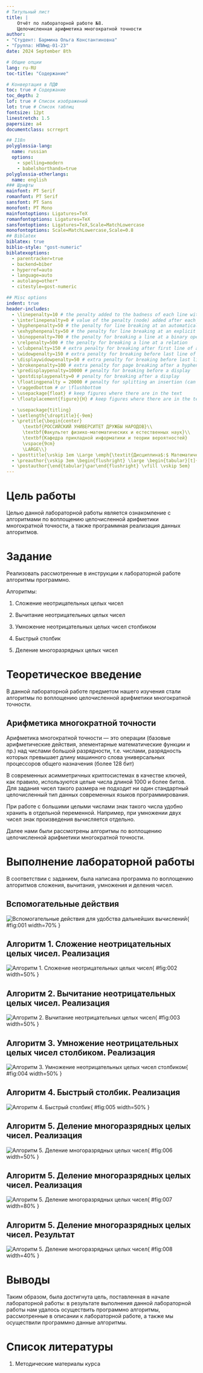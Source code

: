 ```yaml
---
# Титульный лист
title: |
    Отчёт по лабораторной работе №8.  
    Целочисленная арифметика многократной точности
author:
- "Студент: Бармина Ольга Константиновна"
- "Группа: НПИмд-01-23"
date: 2024 September 8th

# Общие опции
lang: ru-RU
toc-title: "Содержание"

# Конвертация в ПДФ
toc: true # Содержание
toc_depth: 2
lof: true # Список изображений
lot: true # Список таблиц
fontsize: 12pt
linestretch: 1.5
papersize: a4
documentclass: scrreprt

## I18n
polyglossia-lang:
  name: russian
  options:
	- spelling=modern
	- babelshorthands=true
polyglossia-otherlangs:
  name: english
### Шрифты
mainfont: PT Serif
romanfont: PT Serif
sansfont: PT Sans
monofont: PT Mono
mainfontoptions: Ligatures=TeX
romanfontoptions: Ligatures=TeX
sansfontoptions: Ligatures=TeX,Scale=MatchLowercase
monofontoptions: Scale=MatchLowercase,Scale=0.8
## Biblatex
biblatex: true
biblio-style: "gost-numeric"
biblatexoptions:
  - parentracker=true
  - backend=biber
  - hyperref=auto
  - language=auto
  - autolang=other*
  - citestyle=gost-numeric

## Misc options
indent: true
header-includes:
  - \linepenalty=10 # the penalty added to the badness of each line within a paragraph (no associated penalty node) Increasing the value makes tex try to have fewer lines in the paragraph.
  - \interlinepenalty=0 # value of the penalty (node) added after each line of a paragraph.
  - \hyphenpenalty=50 # the penalty for line breaking at an automatically inserted hyphen
  - \exhyphenpenalty=50 # the penalty for line breaking at an explicit hyphen
  - \binoppenalty=700 # the penalty for breaking a line at a binary operator
  - \relpenalty=500 # the penalty for breaking a line at a relation
  - \clubpenalty=150 # extra penalty for breaking after first line of a paragraph
  - \widowpenalty=150 # extra penalty for breaking before last line of a paragraph
  - \displaywidowpenalty=50 # extra penalty for breaking before last line before a display math
  - \brokenpenalty=100 # extra penalty for page breaking after a hyphenated line
  - \predisplaypenalty=10000 # penalty for breaking before a display
  - \postdisplaypenalty=0 # penalty for breaking after a display
  - \floatingpenalty = 20000 # penalty for splitting an insertion (can only be split footnote in standard LaTeX)
  - \raggedbottom # or \flushbottom
  - \usepackage{float} # keep figures where there are in the text
  - \floatplacement{figure}{H} # keep figures where there are in the text

  - \usepackage{titling}
  - \setlength{\droptitle}{-9em}
  - \pretitle{\begin{center}
      \textbf{РОССИЙСКИЙ УНИВЕРСИТЕТ ДРУЖБЫ НАРОДОВ}\\
      \textbf{Факультет физико-математических и естественных наук}\\
      \textbf{Кафедра прикладной информатики и теории вероятностей}
      \vspace{9cm}
      \LARGE\\}
  - \posttitle{\vskip 1em \Large \emph{\textit{Дисциплина$:$ Математические основы защиты информации и информационной безопасности}} \end{center}}
  - \preauthor{\vskip 3em \begin{flushright} \large \begin{tabular}[t]{c}}
  - \postauthor{\end{tabular}\par\end{flushright} \vfill \vskip 5em}
---
```


# Цель работы

Целью данной лабораторной работы является ознакомление с алгоритмами по воплощению целочисленной арифметики многократной точности, а также программная реализация данных алгоритмов.

# Задание

Реализовать рассмотренные в инструкции к лабораторной работе алгоритмы программно.

Алгоритмы:

1. Сложение неотрицательных целых чисел

2. Вычитание неотрицательных целых чисел

3. Умножение неотрицательных целых чисел столбиком

4. Быстрый столбик

5. Деление многоразрядных целых чисел

# Теоретическое введение

В данной лабораторной работе предметом нашего изучения стали алгоритмы по воплощению целочисленной арифметики многократной точности.

## Арифметика многократной точности

Арифметика многократной точности — это операции (базовые арифметические действия, элементарные математические функции и пр.) над числами большой разрядности, т.е. числами, разрядность которых превышает длину машинного слова универсальных процессоров общего назначения (более 128 бит) 

В современных асимметричных криптосистемах в качестве ключей, как правило, используются целые числа длиной 1000 и более битов. Для задания чисел такого размера не подходит ни один стандартный целочисленный тип данных современных языков программирования.

При работе с большими целыми числами знак такого числа удобно хранить в отдельной переменной. Например, при умножении двух чисел знак произведения вычисляется отдельно.

Далее нами были рассмотрены алгоритмы по воплощению целочисленной арифметики многократной точности.

# Выполнение лабораторной работы

В соответствии с заданием, была написана программа по воплощению алгоритмов сложения, вычитания, умножения и деления чисел.

## Вспомогательные действия

![Вспомогательные действия для удобства дальнейших вычислений ](images/1.jpg){ #fig:001 width=70% }

## Алгоритм 1. Сложение неотрицательных целых чисел. Реализация

![Алгоритм 1. Сложение неотрицательных целых чисел](images/2.jpg){ #fig:002 width=50% }

## Алгоритм 2. Вычитание неотрицательных целых чисел. Реализация

![Алгоритм 2. Вычитание неотрицательных целых чисел](images/3.jpg){ #fig:003 width=50% }

## Алгоритм 3. Умножение неотрицательных целых чисел столбиком. Реализация

![Алгоритм 3. Умножение неотрицательных целых чисел столбиком](images/4.jpg){ #fig:004 width=50% }

## Алгоритм 4. Быстрый столбик. Реализация

![Алгоритм 4. Быстрый столбик](images/5.jpg){ #fig:005 width=50% }

## Алгоритм 5. Деление многоразрядных целых чисел. Реализация

![Алгоритм 5. Деление многоразрядных целых чисел](images/6.jpg){ #fig:006 width=50% }

## Алгоритм 5. Деление многоразрядных целых чисел. Реализация

![Алгоритм 5. Деление многоразрядных целых чисел](images/7.jpg){ #fig:007 width=80% }

## Алгоритм 5. Деление многоразрядных целых чисел. Результат

![Алгоритм 5. Деление многоразрядных целых чисел](images/8.jpg){ #fig:008 width=40% }

# Выводы

Таким образом, была достигнута цель, поставленная в начале лабораторной работы: в результате выполнения данной лабораторной работы нам удалось осуществить программно алгоритмы, рассмотренные в описании к лабораторной работе, а также мы осуществили программно данные алгоритмы.


# Список литературы

1. Методические материалы курса